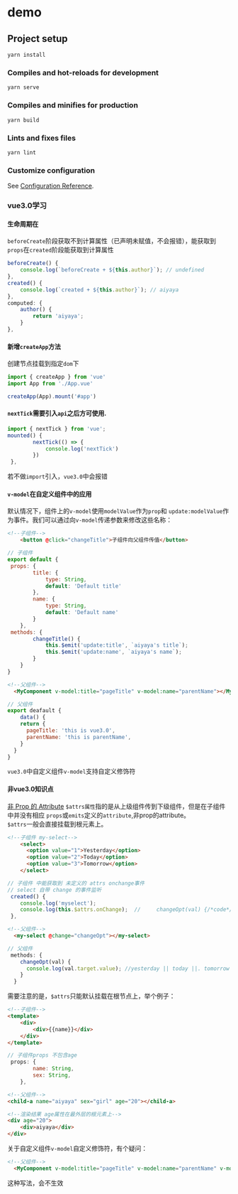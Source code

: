 # demo

## Project setup
```
yarn install
```

### Compiles and hot-reloads for development
```
yarn serve
```

### Compiles and minifies for production
```
yarn build
```

### Lints and fixes files
```
yarn lint
```

### Customize configuration
See [Configuration Reference](https://cli.vuejs.org/config/).

### vue3.0学习

#### **生命周期在**
`beforeCreate`阶段获取不到计算属性（已声明未赋值，不会报错），能获取到`props`在`created`阶段能获取到计算属性
```javascript
beforeCreate() {
    console.log(`beforeCreate + ${this.author}`); // undefined
},
created() {
    console.log(`created + ${this.author}`); // aiyaya
},
computed: {
    author() {
        return 'aiyaya';
    }
},
```


#### **新增`createApp`方法**  
创建节点挂载到指定`dom`下
```javascript
import { createApp } from 'vue'
import App from './App.vue'

createApp(App).mount('#app')
```
  
#### **`nextTick`需要引入`api`之后方可使用**.  
```javascript
import { nextTick } from 'vue';
mounted() {
        nextTick(() => {
            console.log('nextTick')
        })
 },
```
若不做`import`引入，`vue3.0`中会报错  

#### **`v-model`在自定义组件中的应用**
默认情况下，组件上的`v-model`使用`modelValue`作为`prop`和 `update:modelValue`作为事件。我们可以通过向`v-model`传递参数来修改这些名称：
```html
<!--子组件-->
    <button @click="changeTitle">子组件向父组件传值</button>
```
```javascript
// 子组件
export default {
 props: {
        title: {
            type: String,
            default: 'Default title'
        },
        name: {
            type: String,
            default: 'Default name'
        }
    },
 methods: {
        changeTitle() {
            this.$emit('update:title', `aiyaya's title`);
            this.$emit('update:name', `aiyaya's name`);
        }
    }
}
```
```html
<!--父组件-->
  <MyComponent v-model:title="pageTitle" v-model:name="parentName"></MyComponent>
```
```javascript
// 父组件
export deafault {
	data() {
    return {
      pageTitle: 'this is vue3.0',
      parentName: 'this is parentName',
    }
  }
}
```
`vue3.0`中自定义组件`v-model`支持自定义修饰符



#### **非vue3.0知识点**
[非 Prop 的 Attribute](https://v3.cn.vuejs.org/guide/component-attrs.html#attribute-%E7%BB%A7%E6%89%BF)
`$attrs属性`指的是从上级组件传到下级组件，但是在子组件中并没有相应 `props`或`emits`定义的`attribute`,非prop的attribute。  
`$attrs`一般会直接挂载到根元素上。
```html
<!--子组件 my-select-->
    <select>
      <option value="1">Yesterday</option>
      <option value="2">Today</option>
      <option value="3">Tomorrow</option>
    </select>
```
```javascript
// 子组件 中能获取到 未定义的 attrs onchange事件
// select 自带 change 的事件监听
 created() {
    console.log('myselect');
    console.log(this.$attrs.onChange);  //     changeOpt(val) {/*code*/}
 },
```
```html
<!--父组件-->
  <my-select @change="changeOpt"></my-select>
```
```javascript
// 父组件
 methods: {
    changeOpt(val) {
      console.log(val.target.value); //yesterday || today ||. tomorrow
    }
  }
```
需要注意的是，`$attrs`只能默认挂载在根节点上，举个例子： 
```html
<!--子组件-->
<template>
    <div>
        <div>{{name}}</div>
    </div>
</template>
```
```javascript
// 子组件props 不包含age
 props: {
        name: String,
        sex: String,
    },
```
```html
<!--父组件-->
<child-a name="aiyaya" sex="girl" age="20"></child-a>

<!--渲染结果 age属性在最外层的根元素上-->
<div age="20">
    <div>aiyaya</div>
</div>
```
关于自定义组件`v-model`自定义修饰符，有个疑问：
```html
<!--父组件-->
  <MyComponent v-model:title="pageTitle" v-model:name="parentName" v-model.capitalize:modelValue="myText"></MyComponent>
```
这种写法，会不生效  




